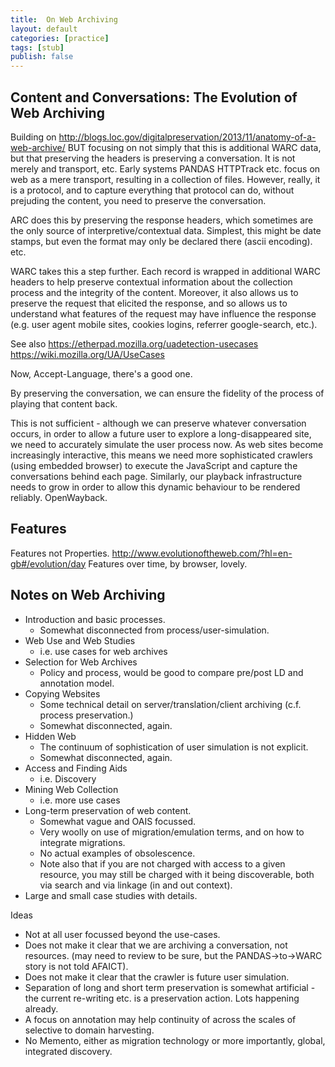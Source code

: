 ```yaml
---
title:  On Web Archiving
layout: default
categories: [practice]
tags: [stub]
publish: false
---
```


Content and Conversations: The Evolution of Web Archiving
---------------------------------------------------------

Building on http://blogs.loc.gov/digitalpreservation/2013/11/anatomy-of-a-web-archive/
BUT focusing on not simply that this is additional WARC data, but that preserving the headers is preserving a conversation. It is not merely and transport, etc. Early systems PANDAS HTTPTrack etc. focus on web as a mere transport, resulting in a collection of files. However, really, it is a protocol, and to capture everything that protocol can do, without prejuding the content, you need to preserve the conversation.

ARC does this by preserving the response headers, which sometimes are the only source of interpretive/contextual data. Simplest, this might be date stamps, but even the format may only be declared there (ascii encoding). etc.

WARC takes this a step further. Each record is wrapped in additional WARC headers to help preserve contextual information about the collection process and the integrity of the content. Moreover, it also allows us to preserve the request that elicited the response, and so allows us to understand what features of the request may have influence the response (e.g. user agent mobile sites, cookies logins, referrer google-search, etc.).

See also https://etherpad.mozilla.org/uadetection-usecases https://wiki.mozilla.org/UA/UseCases

Now, Accept-Language, there's a good one.

By preserving the conversation, we can ensure the fidelity of the process of playing that content back.

This is not sufficient - although we can preserve whatever conversation occurs, in order to allow a future user to explore a long-disappeared site, we need to accurately simulate the user process now. As web sites become increasingly interactive, this means we need more sophisticated crawlers (using embedded browser) to execute the JavaScript and capture the conversations behind each page. Similarly, our playback infrastructure needs to grow in order to allow this dynamic behaviour to be rendered reliably. OpenWayback.


Features
--------
Features not Properties.
http://www.evolutionoftheweb.com/?hl=en-gb#/evolution/day
Features over time, by browser, lovely.

Notes on Web Archiving
----------------------

* Introduction and basic processes.
    * Somewhat disconnected from process/user-simulation.
* Web Use and Web Studies
    * i.e. use cases for web archives
* Selection for Web Archives
    * Policy and process, would be good to compare pre/post LD and annotation model.
* Copying Websites
    * Some technical detail on server/translation/client archiving (c.f. process preservation.)
    * Somewhat disconnected, again.
* Hidden Web
    * The continuum of sophistication of user simulation is not explicit.
    * Somewhat disconnected, again.
* Access and Finding Aids
    * i.e. Discovery
* Mining Web Collection
    * i.e. more use cases
* Long-term preservation of web content.
    * Somewhat vague and OAIS focussed.
    * Very woolly on use of migration/emulation terms, and on how to integrate migrations.
    * No actual examples of obsolescence.
    * Note also that if you are not charged with access to a given resource, you may still be charged with it being discoverable, both via search and via linkage (in and out context).
* Large and small case studies with details.

Ideas
* Not at all user focussed beyond the use-cases.
* Does not make it clear that we are archiving a conversation, not resources. (may need to review to be sure, but the PANDAS->to->WARC story is not told AFAICT).
* Does not make it clear that the crawler is future user simulation.
* Separation of long and short term preservation is somewhat artificial - the current re-writing etc. is a preservation action. Lots happening already.
* A focus on annotation may help continuity of across the scales of selective to domain harvesting.
* No Memento, either as migration technology or more importantly, global, integrated discovery.
